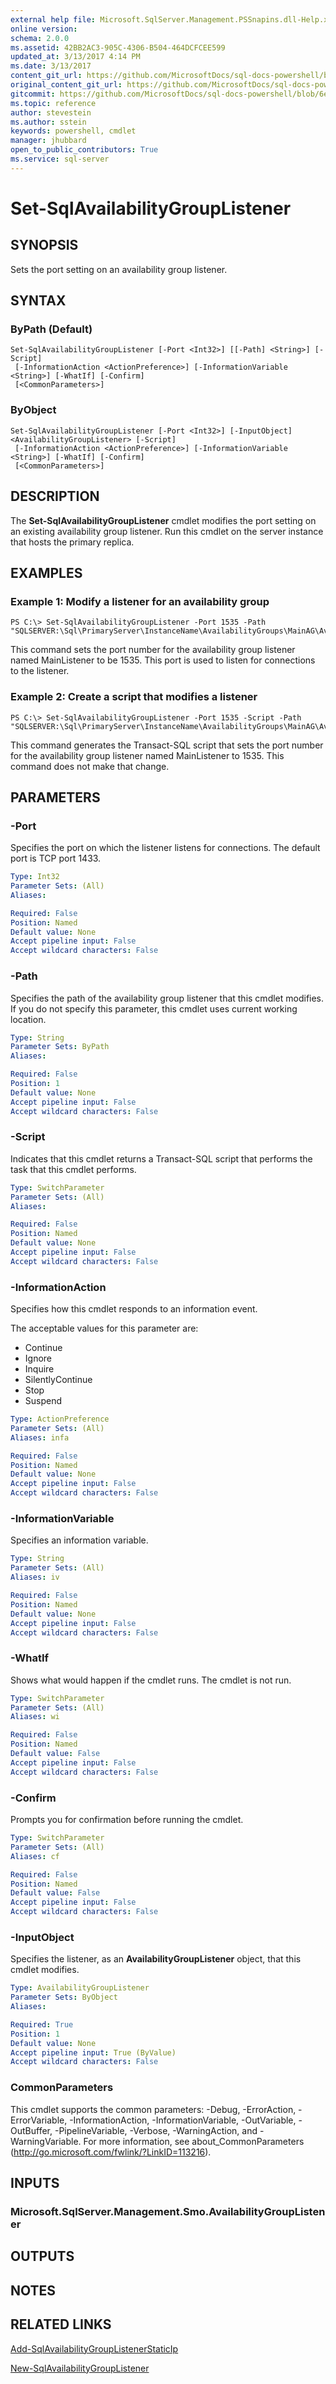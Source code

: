 ```yaml
---
external help file: Microsoft.SqlServer.Management.PSSnapins.dll-Help.xml
online version: 
schema: 2.0.0
ms.assetid: 42BB2AC3-905C-4306-B504-464DCFCEE599
updated_at: 3/13/2017 4:14 PM
ms.date: 3/13/2017
content_git_url: https://github.com/MicrosoftDocs/sql-docs-powershell/blob/live/sqlserver-cmdlets/sqlserver/vlatest/Set-SqlAvailabilityGroupListener.md
original_content_git_url: https://github.com/MicrosoftDocs/sql-docs-powershell/blob/live/sqlserver-cmdlets/sqlserver/vlatest/Set-SqlAvailabilityGroupListener.md
gitcommit: https://github.com/MicrosoftDocs/sql-docs-powershell/blob/6eefe64a0ce19459190f09768267a4c79f9a6af9/sqlserver-cmdlets/sqlserver/vlatest/Set-SqlAvailabilityGroupListener.md
ms.topic: reference
author: stevestein
ms.author: sstein
keywords: powershell, cmdlet
manager: jhubbard
open_to_public_contributors: True
ms.service: sql-server
---
```


# Set-SqlAvailabilityGroupListener

## SYNOPSIS
Sets the port setting on an availability group listener.

## SYNTAX

### ByPath (Default)
```
Set-SqlAvailabilityGroupListener [-Port <Int32>] [[-Path] <String>] [-Script]
 [-InformationAction <ActionPreference>] [-InformationVariable <String>] [-WhatIf] [-Confirm]
 [<CommonParameters>]
```

### ByObject
```
Set-SqlAvailabilityGroupListener [-Port <Int32>] [-InputObject] <AvailabilityGroupListener> [-Script]
 [-InformationAction <ActionPreference>] [-InformationVariable <String>] [-WhatIf] [-Confirm]
 [<CommonParameters>]
```

## DESCRIPTION
The **Set-SqlAvailabilityGroupListener** cmdlet modifies the port setting on an existing availability group listener.
Run this cmdlet on the server instance that hosts the primary replica.

## EXAMPLES

### Example 1: Modify a listener for an availability group
```
PS C:\> Set-SqlAvailabilityGroupListener -Port 1535 -Path "SQLSERVER:\Sql\PrimaryServer\InstanceName\AvailabilityGroups\MainAG\AvailabilityGroupListeners\MainListener"
```

This command sets the port number for the availability group listener named MainListener to be 1535.
This port is used to listen for connections to the listener.

### Example 2: Create a script that modifies a listener
```
PS C:\> Set-SqlAvailabilityGroupListener -Port 1535 -Script -Path "SQLSERVER:\Sql\PrimaryServer\InstanceName\AvailabilityGroups\MainAG\AvailabilityGroupListeners\MainListener"
```

This command generates the Transact-SQL script that sets the port number for the availability group listener named MainListener to 1535.
This command does not make that change.

## PARAMETERS

### -Port
Specifies the port on which the listener listens for connections.
The default port is TCP port 1433.

```yaml
Type: Int32
Parameter Sets: (All)
Aliases: 

Required: False
Position: Named
Default value: None
Accept pipeline input: False
Accept wildcard characters: False
```

### -Path
Specifies the path of the availability group listener that this cmdlet modifies.
If you do not specify this parameter, this cmdlet uses current working location.

```yaml
Type: String
Parameter Sets: ByPath
Aliases: 

Required: False
Position: 1
Default value: None
Accept pipeline input: False
Accept wildcard characters: False
```

### -Script
Indicates that this cmdlet returns a Transact-SQL script that performs the task that this cmdlet performs.

```yaml
Type: SwitchParameter
Parameter Sets: (All)
Aliases: 

Required: False
Position: Named
Default value: None
Accept pipeline input: False
Accept wildcard characters: False
```

### -InformationAction
Specifies how this cmdlet responds to an information event.

The acceptable values for this parameter are:

- Continue
- Ignore
- Inquire
- SilentlyContinue
- Stop
- Suspend

```yaml
Type: ActionPreference
Parameter Sets: (All)
Aliases: infa

Required: False
Position: Named
Default value: None
Accept pipeline input: False
Accept wildcard characters: False
```

### -InformationVariable
Specifies an information variable.

```yaml
Type: String
Parameter Sets: (All)
Aliases: iv

Required: False
Position: Named
Default value: None
Accept pipeline input: False
Accept wildcard characters: False
```

### -WhatIf
Shows what would happen if the cmdlet runs.
The cmdlet is not run.

```yaml
Type: SwitchParameter
Parameter Sets: (All)
Aliases: wi

Required: False
Position: Named
Default value: False
Accept pipeline input: False
Accept wildcard characters: False
```

### -Confirm
Prompts you for confirmation before running the cmdlet.

```yaml
Type: SwitchParameter
Parameter Sets: (All)
Aliases: cf

Required: False
Position: Named
Default value: False
Accept pipeline input: False
Accept wildcard characters: False
```

### -InputObject
Specifies the listener, as an **AvailabilityGroupListener** object, that this cmdlet modifies.

```yaml
Type: AvailabilityGroupListener
Parameter Sets: ByObject
Aliases: 

Required: True
Position: 1
Default value: None
Accept pipeline input: True (ByValue)
Accept wildcard characters: False
```

### CommonParameters
This cmdlet supports the common parameters: -Debug, -ErrorAction, -ErrorVariable, -InformationAction, -InformationVariable, -OutVariable, -OutBuffer, -PipelineVariable, -Verbose, -WarningAction, and -WarningVariable. For more information, see about_CommonParameters (http://go.microsoft.com/fwlink/?LinkID=113216).

## INPUTS

### Microsoft.SqlServer.Management.Smo.AvailabilityGroupListener

## OUTPUTS

## NOTES

## RELATED LINKS

[Add-SqlAvailabilityGroupListenerStaticIp](xref:sqlserver/vlatest/Add-SqlAvailabilityGroupListenerStaticIp.md)

[New-SqlAvailabilityGroupListener](xref:sqlserver/vlatest/New-SqlAvailabilityGroupListener.md)
